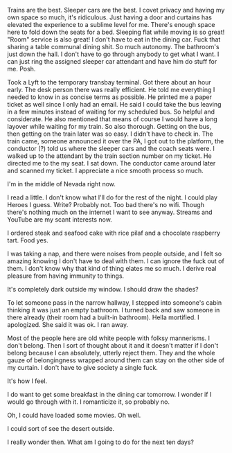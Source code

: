 Trains are the best. Sleeper cars are the best. I covet privacy and having my own space so much, it's ridiculous. Just having a door and curtains has elevated the experience to a sublime level for me. There's enough space here to fold down the seats for a bed. Sleeping flat while moving is so great! "Room" service is also great! I don't have to eat in the dining car. Fuck that sharing a table communal dining shit. So much autonomy. The bathroom's just down the hall. I don't have to go through anybody to get what I want. I can just ring the assigned sleeper car attendant and have him do stuff for me. Posh.

Took a Lyft to the temporary transbay terminal. Got there about an hour early. The desk person there was really efficient. He told me everything I needed to know in as concise terms as possible. He printed me a paper ticket as well since I only had an email. He said I could take the bus leaving in a few minutes instead of waiting for my scheduled bus. So helpful and considerate. He also mentioned that means of course I would have a long layover while waiting for my train. So also thorough. Getting on the bus, then getting on the train later was so easy. I didn't have to check in. The train came, someone announced it over the PA, I got out to the platform, the conductor (?) told us where the sleeper cars and the coach seats were. I walked up to the attendant by the train section number on my ticket. He directed me to the my seat. I sat down. The conductor came around later and scanned my ticket. I appreciate a nice smooth process so much.

I'm in the middle of Nevada right now.

I read a little. I don't know what I'll do for the rest of the night. I could play Heroes I guess. Write? Probably not. Too bad there's no wifi. Though there's nothing much on the internet I want to see anyway. Streams and YouTube are my scant interests now.

I ordered steak and seafood cake with rice pilaf and a chocolate raspberry tart. Food yes.

I was taking a nap, and there were noises from people outside, and I felt so amazing knowing I don't have to deal with them. I can ignore the fuck out of them. I don't know why that kind of thing elates me so much. I derive real pleasure from having immunity to things.

It's completely dark outside my window. I should draw the shades?

To let someone pass in the narrow hallway, I stepped into someone's cabin thinking it was just an empty bathroom. I turned back and saw someone in there already (their room had a built-in bathroom). Hella mortified. I apologized. She said it was ok. I ran away.

Most of the people here are old white people with folksy mannerisms. I don't belong. Then I sort of thought about it and it doesn't matter if I don't belong because I can absolutely, utterly reject them. They and the whole gauze of belongingness wrapped around them can stay on the other side of my curtain. I don't have to give society a single fuck.

It's how I feel.

I do want to get some breakfast in the dining car tomorrow. I wonder if I would go through with it. I romanticize it, so probably no.

Oh, I could have loaded some movies. Oh well.

I could sort of see the desert outside.

I really wonder then. What am I going to do for the next ten days?
